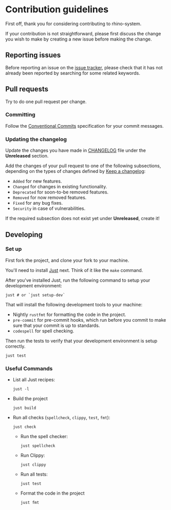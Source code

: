 # Contribution guidelines

First off, thank you for considering contributing to rhino-system.

If your contribution is not straightforward, please first discuss the change you
wish to make by creating a new issue before making the change.

## Reporting issues

Before reporting an issue on the
[issue tracker](https://github.com/rollingrhinoremix/rhino-system/issues),
please check that it has not already been reported by searching for some related
keywords.

## Pull requests

Try to do one pull request per change.

### Committing

Follow the [Conventional
Commits](https://www.conventionalcommits.org/en/v1.0.0) specification for your
commit messages.

### Updating the changelog

Update the changes you have made in
[CHANGELOG](https://github.com/rollingrhinoremix/rhino-system/blob/master/CHANGELOG.md)
file under the **Unreleased** section.

Add the changes of your pull request to one of the following subsections,
depending on the types of changes defined by
[Keep a changelog](https://keepachangelog.com/en/1.1.0/):

- `Added` for new features.
- `Changed` for changes in existing functionality.
- `Deprecated` for soon-to-be removed features.
- `Removed` for now removed features.
- `Fixed` for any bug fixes.
- `Security` in case of vulnerabilities.

If the required subsection does not exist yet under **Unreleased**, create it!

## Developing

### Set up

First fork the project, and clone your fork to your machine.

You'll need to install [Just](https://github.com/casey/just#installationt)
next. Think of it like the `make` command.

After you've installed Just, run the following command to setup your
development environment:

```shell
just # or `just setup-dev`
```

That will install the following development tools to your machine:

* Nightly `rustfmt` for formatting the code in the project.
* `pre-commit` for pre-commit hooks, which run before you commit to make sure
  that your commit is up to standards.
* `codespell` for spell checking.

Then run the tests to verify that your development environment is setup correctly.

```shell
just test
```

### Useful Commands

- List all Just recipes:

  ```shell
  just -l
  ```

- Build the project

  ```shell
  just build
  ```

- Run all checks (`spellcheck`, `clippy`, `test`, `fmt`):

  ```shell
  just check
  ```

  - Run the spell checker:

    ```shell
    just spellcheck
    ```

  - Run Clippy:

    ```shell
    just clippy
    ```

  - Run all tests:

    ```shell
    just test
    ```

  - Format the code in the project

    ```shell
    just fmt
    ```
